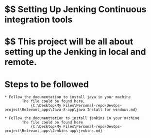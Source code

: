 

# $$ Setting Up Jenking Continuous integration tools

# $$ This project will be all about setting up the Jenking in local and remote.

#	Steps to be followed

	* Follow the documentation to install java in your machine
			The file could be found here,
				{C:\Desktop\My Files\Personal-repo\DevOps-project\Relevant_apps\Java-8-app\java Install for windows.md} 

	* Follow the documenttation to install jenkins in your machine
			The file could be found here
				{C:\Desktop\My Files\Personal-repo\DevOps-project\Relevant_apps\Jenkins-app\jenkins.md}
	

	
